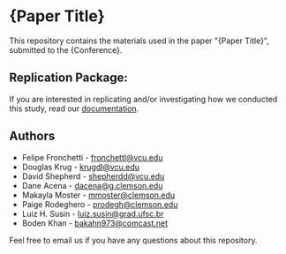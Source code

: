 
# {Paper Title}

This repository contains the materials used in the paper "{Paper Title}", submitted to the {Conference}.

## Replication Package:

If you are interested in replicating and/or investigating how we conducted this study, read our [documentation](https://fronchetti.org/workstations/overview.html).

## Authors

* Felipe Fronchetti - fronchettl@vcu.edu
* Douglas Krug - krugdl@vcu.edu
* David Shepherd - shepherdd@vcu.edu
* Dane Acena - dacena@g.clemson.edu
* Makayla Moster - mmoster@clemson.edu
* Paige Rodeghero - prodegh@clemson.edu
* Luiz H. Susin - luiz.susin@grad.ufsc.br
* Boden Khan - bakahn973@comcast.net

Feel free to email us if you have any questions about this repository.
